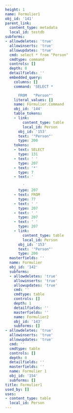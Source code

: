 ```yaml
---
height: 1
name: Formulier1
obj_id: '141'
parent_link:
  content_type: metadata
  local_id: testdb
subforms:
- allowdeletes: 'true'
  allowinserts: 'true'
  allowupdates: 'true'
  cmd: select * from "Person"
  cmdtype: command
  controls: []
  depth: 0
  detailfields: ''
  embedded_query:
    columns: []
    command: 'SELECT *

      FROM   "Person"'
    literal_values: []
    name: Formulier.Command
    obj_id: '144'
    table_tokens:
    - link:
        content_type: table
        local_id: Person
      obj_id: '153'
      text: '"Person"'
      type: 200
    tokens:
    - text: SELECT
      type: 131
    - text: ' '
      type: 207
    - text: '*'
      type: 7
    - text: '

        '
      type: 207
    - text: FROM
      type: 77
    - text: ' '
      type: 207
    - text: ' '
      type: 207
    - text: ' '
      type: 207
    - link:
        content_type: table
        local_id: Person
      obj_id: '153'
      text: '"Person"'
      type: 200
  masterfields: ''
  name: Formulier
  obj_id: '142'
  subforms:
  - allowdeletes: 'true'
    allowinserts: 'true'
    allowupdates: 'true'
    cmd: ''
    cmdtype: table
    controls: []
    depth: 1
    detailfields: ''
    masterfields: ''
    name: Formulier2
    obj_id: '143'
    subforms: []
- allowdeletes: 'true'
  allowinserts: 'true'
  allowupdates: 'true'
  cmd: ''
  cmdtype: table
  controls: []
  depth: 0
  detailfields: ''
  masterfields: ''
  name: Formulier 1
  obj_id: '154'
  subforms: []
title: Formulier1
used_by: []
uses:
- content_type: table
  local_id: Person
---
```

